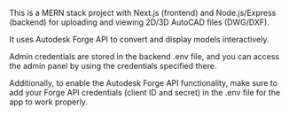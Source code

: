 This is a MERN stack project with Next.js (frontend) and Node.js/Express (backend) for uploading and viewing 2D/3D AutoCAD files (DWG/DXF).

It uses Autodesk Forge API to convert and display models interactively.

Admin credentials are stored in the backend .env file, and you can access the admin panel by using the credentials specified there. 

Additionally, to enable the Autodesk Forge API functionality, make sure to add your Forge API credentials (client ID and secret) in the .env file for the app to work properly.
